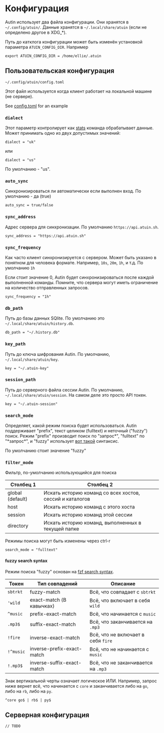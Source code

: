 # Конфигурация

Autin использует два файла конфигурации. Они хранятся в `~/.config/atuin/`. Данные
хранятся в `~/.local/share/atuin` (если не определено другое в XDG\_\*).

Путь до катклога конфигурации может быть изменён установкой
параметра `ATUIN_CONFIG_DIR`. Например

```
export ATUIN_CONFIG_DIR = /home/ellie/.atuin
```

## Пользовательская конфигурация

```
~/.config/atuin/config.toml
```

Этот файл используется когда клиент работает на локальной машине (не сервере).

See [config.toml](../../atuin-client/config.toml) for an example

### `dialect`

Этот параметр контролирует как [stats](stats.md) команда обрабатывает данные.
Может принимать одно из двух допустимых значений:

```
dialect = "uk"
```

или

```
dialect = "us"
```

По умолчанию - "us".

### `auto_sync`

Синхронизироваться ли автоматически если выполнен вход. По умолчанию - да (true)
```
auto_sync = true/false
```

### `sync_address`

Адрес сервера для синхронизации. По умолчанию `https://api.atuin.sh`.

```
sync_address = "https://api.atuin.sh"
```

### `sync_frequency`

Как часто клиент синхронизируется с сервером. Может быть указано в
понятном для человека формате. Например, `10s`, `20m`, `1h`, и т.д.
По умолчанию `1h`

Если стоит значение 0, Autin будет синхронизироваться после каждой выполненной команды.
Помните, что сервера могут иметь ограничение на количество отправленных запросов.

```
sync_frequency = "1h"
```

### `db_path`

Путь до базы данных SQlite. По умолчанию это
`~/.local/share/atuin/history.db`.

```
db_path = "~/.history.db"
```

### `key_path`

Путь до ключа шифрования Autin. По умолчанию,
`~/.local/share/atuin/key`.

```
key = "~/.atuin-key"
```

### `session_path`

Путь до серверного файла сессии Autin. По умолчанию,
`~/.local/share/atuin/session`. На самом деле это просто API токен.

```
key = "~/.atuin-session"
```

### `search_mode`

Определяет, какой режим поиска будет использоваться. Autin поддерживает "prefix",
текст целиком (fulltext) и неточный ("fuzzy") поиск. Режим "prefix" производит
поиск по "запрос\*", "fulltext" по "\*запрос\*", и "fuzzy" использует
[вот такой](#fuzzy-search-syntax) синтаксис.

По умолчанию стоит значение "fuzzy"

### `filter_mode`

Фильтр, по-умолчанию использующийся для поиска

| Столбец 1        | Столбец 2	                                               |
|------------------|----------------------------------------------------------|
| global (default) | Искать историю команд со всех хостов, сессий и каталогов |
| host             | Искать историю команд с этого хоста                      |
| session          | Искать историю команд этой сессии                        |
| directory        | Искать историю команд, выполненных в текущей папке       |

Режимы поиска могут быть изменены через ctrl-r


```
search_mode = "fulltext"
```

#### fuzzy search syntax

Режим поиска "fuzzy" основан на
[fzf search syntax](https://github.com/junegunn/fzf#search-syntax).

| Токен     | Тип совпадений             | Описание                            |
|-----------|----------------------------|-------------------------------------|
| `sbtrkt`  | fuzzy-match                | Всё, что совпадает с `sbtrkt`       |
| `'wild`   | exact-match (В кавычках)   | Всё, что включает в себя `wild`     |
| `^music`  | prefix-exact-match         | Всё, что начинается с `music`       |
| `.mp3$`   | suffix-exact-match         | Всё, что заканчивается на `.mp3`    |
| `!fire`   | inverse-exact-match        | Всё, что не включает в себя `fire`  |
| `!^music` | inverse-prefix-exact-match | Всё, что не начинается с `music`    |
| `!.mp3$`  | inverse-suffix-exact-match | Всё, что не заканчивается на `.mp3` |

Знак вертикальной черты означает логическое ИЛИ. Например, запрос ниже вернет
всё, что начинается с `core` и заканчивается либо на `go`, либо на `rb`, либо на `py`.

```
^core go$ | rb$ | py$
```

## Серверная конфигурация

`// TODO`
